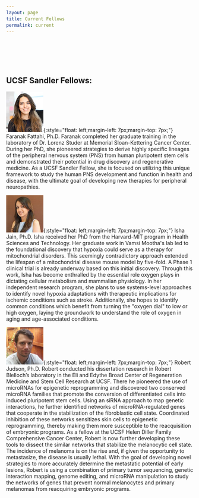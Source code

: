 ```yaml
---
layout: page
title: Current Fellows
permalink: current
---
```

<br><br><br><br>

## UCSF Sandler Fellows:

![Some Title](/img/Fattahi.jpg){:style="float: left;margin-left: 7px;margin-top: 7px;"}
Faranak Fattahi, Ph.D. Faranak completed her graduate training in the laboratory of Dr. Lorenz Studer at Memorial Sloan-Kettering Cancer Center. During her PhD, she pioneered strategies to derive highly specific lineages of the peripheral nervous system (PNS) from human pluripotent stem cells and demonstrated their potential in drug discovery and regenerative medicine. As a UCSF Sandler Fellow, she is focused on utilizing this unique framework to study the human PNS development and function in health and disease, with the ultimate goal of developing new therapies for peripheral neuropathies.

![Some Title](/img/Jain.jpg){:style="float: left;margin-left: 7px;margin-top: 7px;"}
Isha Jain, Ph.D. Isha received her PhD from the Harvard-MIT program in Health Sciences and Technology. Her graduate work in Vamsi Mootha's lab led to the foundational discovery that hypoxia could serve as a therapy for mitochondrial disorders. This seemingly contradictory approach extended the lifespan of a mitochondrial disease mouse model by five-fold. A Phase 1 clinical trial is already underway based on this initial discovery. Through this work, Isha has become enthralled by the essential role oxygen plays in dictating cellular metabolism and mammalian physiology. In her independent research program, she plans to use systems-level approaches to identify novel hypoxia adaptations with therapeutic implications for ischemic conditions such as stroke. Additionally, she hopes to identify common conditions which benefit from turning the "oxygen dial" to low or high oxygen, laying the groundwork to understand the role of oxygen in aging and age-associated conditions.

![Some Title](/img/Judson.jpg){:style="float: left;margin-left: 7px;margin-top: 7px;"}
Robert Judson, Ph.D. Robert conducted his dissertation research in Robert Blelloch’s laboratory in the Eli and Edythe Broad Center of Regeneration Medicine and Stem Cell Research at UCSF. There he pioneered the use of microRNAs for epigenetic reprogramming and discovered two conserved microRNA families that promote the conversion of differentiated cells into induced pluripotent stem cells. Using an siRNA approach to map genetic interactions, he further identified networks of microRNA-regulated genes that cooperate in the stabilization of the fibroblastic cell state. Coordinated inhibition of these networks sensitizes skin cells to epigenetic reprogramming, thereby making them more susceptible to the reacquisition of embryonic programs.  As a fellow at the UCSF Helen Diller Family Comprehensive Cancer Center, Robert is now further developing these tools to dissect the similar networks that stabilize the melanocytic cell state. The incidence of melanoma is on the rise and, if given the opportunity to metastasize, the disease is usually lethal. With the goal of developing novel strategies to more accurately determine the metastatic potential of early lesions, Robert is using a combination of primary tumor sequencing, genetic interaction mapping, genome editing, and microRNA manipulation to study the networks of genes that prevent normal melanocytes and primary melanomas from reacquiring embryonic programs.
